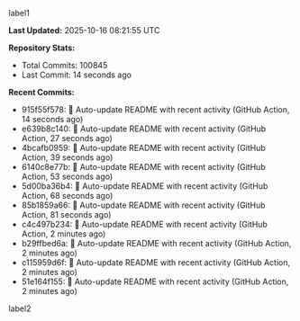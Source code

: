 
label1 
<!-- ACTIVITY_START -->
**Last Updated:** 2025-10-16 08:21:55 UTC

**Repository Stats:**
- Total Commits: 100845
- Last Commit: 14 seconds ago

**Recent Commits:**
- 915f55f578: 🤖 Auto-update README with recent activity (GitHub Action, 14 seconds ago)
- e639b8c140: 🤖 Auto-update README with recent activity (GitHub Action, 27 seconds ago)
- 4bcafb0959: 🤖 Auto-update README with recent activity (GitHub Action, 39 seconds ago)
- 6140c8e77b: 🤖 Auto-update README with recent activity (GitHub Action, 53 seconds ago)
- 5d00ba36b4: 🤖 Auto-update README with recent activity (GitHub Action, 68 seconds ago)
- 85b1859a66: 🤖 Auto-update README with recent activity (GitHub Action, 81 seconds ago)
- c4c497b234: 🤖 Auto-update README with recent activity (GitHub Action, 2 minutes ago)
- b29ffbed6a: 🤖 Auto-update README with recent activity (GitHub Action, 2 minutes ago)
- c115959d6f: 🤖 Auto-update README with recent activity (GitHub Action, 2 minutes ago)
- 51e164f155: 🤖 Auto-update README with recent activity (GitHub Action, 2 minutes ago)
<!-- ACTIVITY_END -->

label2
